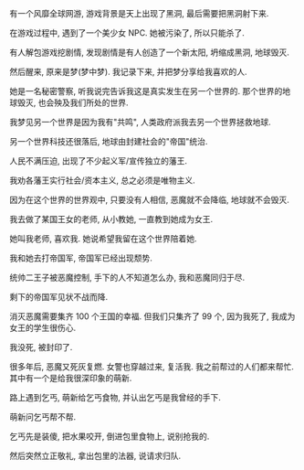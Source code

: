 有一个风靡全球网游, 游戏背景是天上出现了黑洞, 最后需要把黑洞射下来.

在游戏过程中, 遇到了一个美少女 NPC. 她被污染了, 所以只能杀了.

有人解包游戏挖剧情, 发现剧情是有人创造了一个新太阳, 坍缩成黑洞, 地球毁灭.

然后醒来, 原来是梦(梦中梦). 我记录下来, 并把梦分享给我喜欢的人.

她是一名秘密警察, 听我说完告诉我这是真实发生在另一个世界的. 那个世界的地球毁灭, 也会殃及我们所处的世界.

我梦见另一个世界是因为我有"共鸣", 人类政府派我去另一个世界拯救地球.

另一个世界科技还很落后, 地球由封建社会的"帝国"统治.

人民不满压迫, 出现了不少起义军/宣传独立的藩王.

我劝各藩王实行社会/资本主义, 总之必须是唯物主义.

因为在这个世界的世界观中, 只要没有人相信, 恶魔就不会降临, 地球就不会毁灭.

我去做了某国王女的老师, 从小教她, 一直教到她成为女王.

她叫我老师, 喜欢我. 她说希望我留在这个世界陪着她.

我和她去打帝国军, 帝国军已经出现颓势.

统帅二王子被恶魔控制, 手下的人不知道怎么办, 我和恶魔同归于尽.

剩下的帝国军见状不战而降.

消灭恶魔需要集齐 100 个王国的幸福. 但我们只集齐了 99 个, 因为我死了, 我成为女王的学生很伤心.

我没死, 被封印了.

很多年后, 恶魔又死灰复燃. 女警也穿越过来, 复活我. 我之前帮过的人们都来帮忙. 其中有一个是给我很深印象的萌新.

路上遇到乞丐, 萌新给乞丐食物, 并认出乞丐是我曾经的手下.

萌新问乞丐帮不帮.

乞丐先是装傻, 把水果咬开, 倒进包里食物上, 说别抢我的.

然后突然立正敬礼, 拿出包里的法器, 说请求归队.
